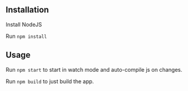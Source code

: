 
## Installation

Install NodeJS

Run `npm install`

## Usage

Run `npm start` to start in watch mode and auto-compile js on changes.

Run `npm build` to just build the app.